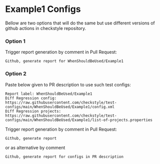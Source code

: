 # Example1 Configs

Bellow are two options that will do the same but use different versions
of github actions in checkstyle repository.


### Option 1
Trigger report generation by comment in Pull Request:
```
Github, generate report for WhenShouldBeUsed/Example1
```

### Option 2

Paste below given to PR description to use such test configs:
```
Report label: WhenShouldBeUsed/Example1
Diff Regression config: https://raw.githubusercontent.com/checkstyle/test-configs/main/WhenShouldBeUsed/Example1/config.xml
Diff Regression projects: https://raw.githubusercontent.com/checkstyle/test-configs/main/WhenShouldBeUsed/Example1/list-of-projects.properties
```

Trigger report generation by comment in Pull Request:
```
Github, generate report
```
or as alternative by comment
```
Github, generate report for configs in PR description
```
